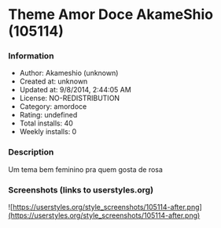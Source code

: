 # Theme Amor Doce AkameShio (105114)

### Information
- Author: Akameshio (unknown)
- Created at: unknown
- Updated at: 9/8/2014, 2:44:05 AM
- License: NO-REDISTRIBUTION
- Category: amordoce
- Rating: undefined
- Total installs: 40
- Weekly installs: 0


### Description
Um tema bem feminino pra quem gosta de rosa


### Screenshots (links to userstyles.org)
![https://userstyles.org/style_screenshots/105114-after.png](https://userstyles.org/style_screenshots/105114-after.png)


